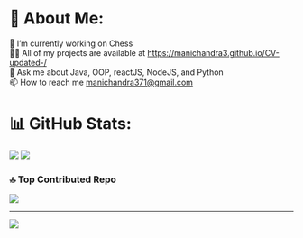 # 💫 About Me:
🔭 I’m currently working on Chess<br>👨‍💻 All of my projects are available at https://manichandra3.github.io/CV-updated-/<br>💬 Ask me about Java, OOP, reactJS, NodeJS, and Python<br>📫 How to reach me manichandra371@gmail.com

# 📊 GitHub Stats:
![](https://github-readme-streak-stats.herokuapp.com/?user=manichandra3&theme=gotham&hide_border=false)
![](https://github-readme-stats.vercel.app/api/top-langs/?username=manichandra3&theme=gotham&hide_border=false&include_all_commits=true&count_private=false&layout=compact)

### 🔝 Top Contributed Repo
![](https://github-contributor-stats.vercel.app/api?username=manichandra3&limit=5&theme=dark&combine_all_yearly_contributions=true)

---
[![](https://visitcount.itsvg.in/api?id=manichandra3&icon=0&color=0)](https://visitcount.itsvg.in)

<!-- Proudly created with GPRM ( https://gprm.itsvg.in ) -->
